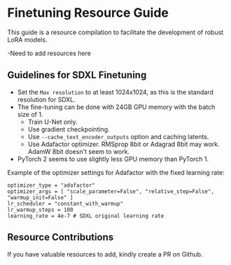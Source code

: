 # Finetuning Resource Guide

This guide is a resource compilation to facilitate the development of robust LoRA models.

-Need to add resources here

## Guidelines for SDXL Finetuning 

- Set the `Max resolution` to at least 1024x1024, as this is the standard resolution for SDXL.
- The fine-tuning can be done with 24GB GPU memory with the batch size of 1.
  - Train U-Net only.
  - Use gradient checkpointing.
  - Use `--cache_text_encoder_outputs` option and caching latents.
  - Use Adafactor optimizer. RMSprop 8bit or Adagrad 8bit may work. AdamW 8bit doesn't seem to work.
- PyTorch 2 seems to use slightly less GPU memory than PyTorch 1.

Example of the optimizer settings for Adafactor with the fixed learning rate:
```
optimizer_type = "adafactor"
optimizer_args = [ "scale_parameter=False", "relative_step=False", "warmup_init=False" ]
lr_scheduler = "constant_with_warmup"
lr_warmup_steps = 100
learning_rate = 4e-7 # SDXL original learning rate
```

## Resource Contributions

If you have valuable resources to add, kindly create a PR on Github.